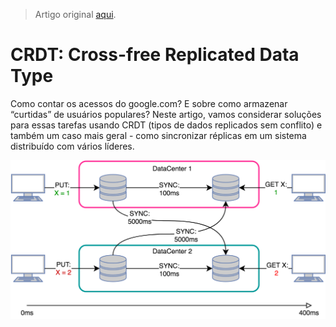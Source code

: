 > Artigo original [aqui](https://medium.com/@amberovsky/crdt-conflict-free-replicated-data-types-b4bfc8459d26).

# CRDT: Cross-free Replicated Data Type

Como contar os acessos do google.com? E sobre como armazenar “curtidas” de usuários populares? Neste artigo, vamos considerar soluções para essas tarefas usando CRDT (tipos de dados replicados sem conflito) e também um caso mais geral - como sincronizar réplicas em um sistema distribuído com vários líderes.

![img1](./img1.png)
